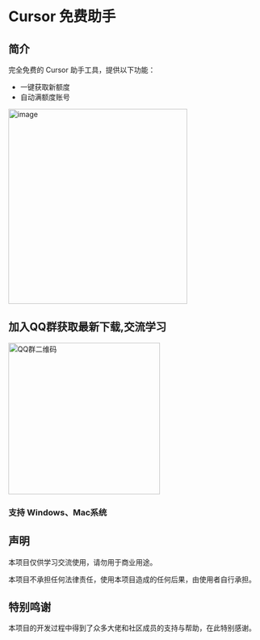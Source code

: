# Cursor 免费助手

## 简介

完全免费的 Cursor 助手工具，提供以下功能：
- 一键获取新额度
- 自动满额度账号
<img width="354" height="386" alt="image" src="https://github.com/user-attachments/assets/e4a50f7b-d0e3-48dc-8010-6d5ae12a9234" />


## 加入QQ群获取最新下载,交流学习
<img src="https://github.com/user-attachments/assets/53f85a4c-6264-4beb-89fb-11b0307650cb" width="300"  height="300" alt="QQ群二维码">

### 支持 Windows、Mac系统

## 声明

本项目仅供学习交流使用，请勿用于商业用途。

本项目不承担任何法律责任，使用本项目造成的任何后果，由使用者自行承担。

## 特别鸣谢

本项目的开发过程中得到了众多大佬和社区成员的支持与帮助，在此特别感谢。
